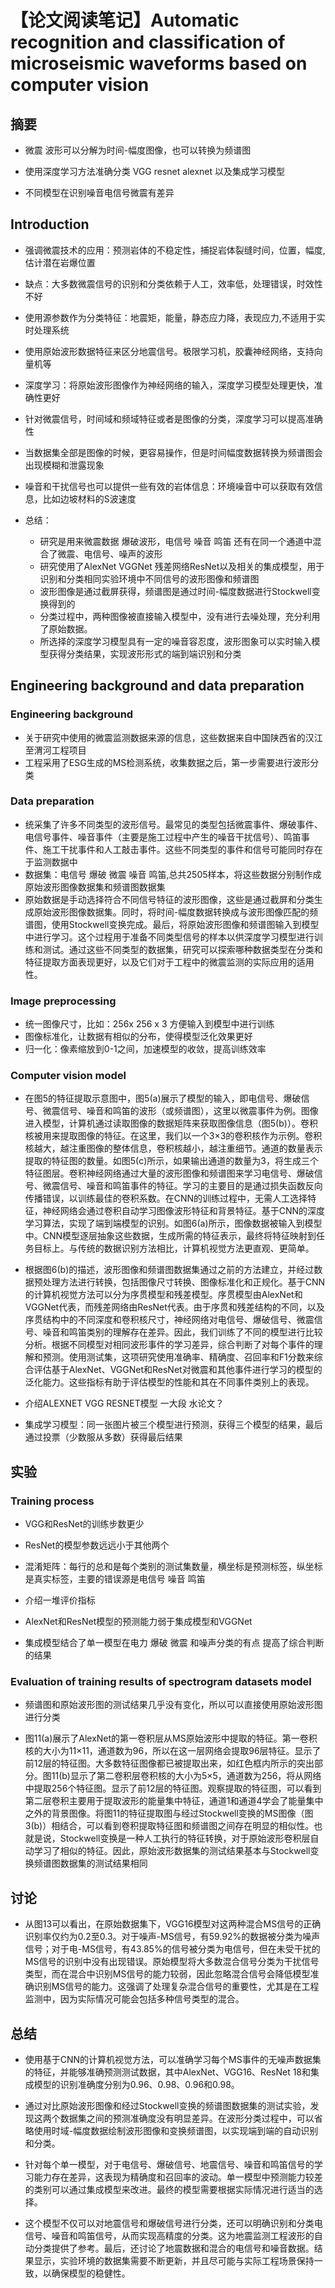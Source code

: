 # 【论文阅读笔记】Automatic recognition and classification of microseismic waveforms based on computer vision



## 摘要

* 微震 波形可以分解为时间-幅度图像，也可以转换为频谱图

* 使用深度学习方法准确分类 VGG resnet alexnet 以及集成学习模型


* 不同模型在识别噪音电信号微震有差异


## Introduction

* 强调微震技术的应用：预测岩体的不稳定性，捕捉岩体裂缝时间，位置，幅度,估计潜在岩爆位置
* 缺点：大多数微震信号的识别和分类依赖于人工，效率低，处理错误，时效性不好
* 使用源参数作为分类特征：地震矩，能量，静态应力降，表现应力,不适用于实时处理系统
* 使用原始波形数据特征来区分地震信号。极限学习机，胶囊神经网络，支持向量机等
* 深度学习：将原始波形图像作为神经网络的输入，深度学习模型处理更快，准确性更好
* 针对微震信号，时间域和频域特征或者是图像的分类，深度学习可以提高准确性
* 当数据集全部是图像的时候，更容易操作，但是时间幅度数据转换为频谱图会出现模糊和泄露现象
* 噪音和干扰信号也可以提供一些有效的岩体信息：环境噪音中可以获取有效信息，比如边坡材料的S波速度


* 总结：
  * 研究是用来微震数据  爆破波形，电信号 噪音 鸣笛 还有在同一个通道中混合了微震、电信号、噪声的波形
  * 研究使用了AlexNet VGGNet 残差网络ResNet以及相关的集成模型，用于识别和分类相同实验环境中不同信号的波形图像和频谱图
  * 波形图像是通过截屏获得，频谱图是通过时间-幅度数据进行Stockwell变换得到的
  * 分类过程中，两种图像被直接输入模型中，没有进行去噪处理，充分利用了原始数据。
  * 所选择的深度学习模型具有一定的噪音容忍度，波形图象可以实时输入模型获得分类结果，实现波形形式的端到端识别和分类

## Engineering background and data preparation

### Engineering background
* 关于研究中使用的微震监测数据来源的信息，这些数据来自中国陕西省的汉江至渭河工程项目
* 工程采用了ESG生成的MS检测系统，收集数据之后，第一步需要进行波形分类

### Data preparation

* 统采集了许多不同类型的波形信号。最常见的类型包括微震事件、爆破事件、电信号事件、噪音事件（主要是施工过程中产生的噪音干扰信号）、鸣笛事件、施工干扰事件和人工敲击事件。这些不同类型的事件和信号可能同时存在于监测数据中
* 数据集：电信号 爆破 微震 噪音 鸣笛,总共2505样本，将这些数据分别制作成原始波形图像数据集和频谱图数据集
* 原始数据是手动选择符合不同信号特征的波形图像，这些是通过截屏和分类生成原始波形图像数据集。同时，将时间-幅度数据转换成与波形图像匹配的频谱图，使用Stockwell变换完成。最后，将原始波形图像和频谱图输入到模型中进行学习。这个过程用于准备不同类型信号的样本以供深度学习模型进行训练和测试。通过这些不同类型的数据集，研究可以探索哪种数据类型在分类和特征提取方面表现更好，以及它们对于工程中的微震监测的实际应用的适用性。


### Image preprocessing

* 统一图像尺寸，比如：256x 256 x 3 方便输入到模型中进行训练
* 图像标准化，让数据有相似的分布，使得模型泛化效果更好
* 归一化：像素缩放到0-1之间，加速模型的收敛，提高训练效率


### Computer vision model

* 在图5的特征提取示意图中，图5(a)展示了模型的输入，即电信号、爆破信号、微震信号、噪音和鸣笛的波形（或频谱图），这里以微震事件为例。图像进入模型，计算机通过读取图像的数据矩阵来获取图像信息（图5(b)）。卷积核被用来提取图像的特征。在这里，我们以一个3×3的卷积核作为示例。卷积核越大，越注重图像的整体信息，卷积核越小，越注重细节。通道的数量表示提取的特征图的数量。如图5(c)所示，如果输出通道的数量为3，将生成三个特征图层。卷积神经网络通过大量的波形图像和频谱图来学习电信号、爆破信号、微震信号、噪音和鸣笛事件的特征。学习的主要目的是通过损失函数反向传播错误，以训练最佳的卷积系数。在CNN的训练过程中，无需人工选择特征，神经网络会通过卷积自动学习图像波形特征和背景特征。基于CNN的深度学习算法，实现了端到端模型的识别。如图6(a)所示，图像数据被输入到模型中。CNN模型逐层抽象这些数据，生成所需的特征表示，最终将特征映射到任务目标上。与传统的数据识别方法相比，计算机视觉方法更直观、更简单。

* 根据图6(b)的描述，波形图像和频谱图数据集通过之前的方法建立，并经过数据预处理方法进行转换，包括图像尺寸转换、图像标准化和正规化。基于CNN的计算机视觉方法可以分为序贯模型和残差模型。序贯模型由AlexNet和VGGNet代表，而残差网络由ResNet代表。由于序贯和残差结构的不同，以及序贯结构中的不同深度和卷积核尺寸，神经网络对电信号、爆破信号、微震信号、噪音和鸣笛类别的理解存在差异。因此，我们训练了不同的模型进行比较分析。根据不同模型对相同波形事件的学习差异，综合判断了对每个事件的理解和预测。使用测试集，这项研究使用准确率、精确度、召回率和F1分数来综合评估基于AlexNet、VGGNet和ResNet对微震和其他事件进行学习的模型的泛化能力。这些指标有助于评估模型的性能和其在不同事件类别上的表现。


* 介绍ALEXNET VGG RESNET模型 一大段 水论文？

* 集成学习模型：同一张图片被三个模型进行预测，获得三个模型的结果，最后通过投票（少数服从多数）获得最后结果


## 实验

### Training process

* VGG和ResNet的训练步数更少

* ResNet的模型参数远远小于其他两个
* 混淆矩阵：每行的总和是每个类别的测试集数量，横坐标是预测标签，纵坐标是真实标签，主要的错误源是电信号 噪音 鸣笛

* 介绍一堆评价指标
* AlexNet和ResNet模型的预测能力弱于集成模型和VGGNet
* 集成模型结合了单一模型在电力 爆破 微震 和噪声分类的有点 提高了综合判断的结果

### Evaluation of training results of spectrogram datasets model

* 频谱图和原始波形图的测试结果几乎没有变化，所以可以直接使用原始波形图进行分类

* 图11(a)展示了AlexNet的第一卷积层从MS原始波形中提取的特征。第一卷积核的大小为11×11，通道数为96，所以在这一层网络会提取96层特征。显示了前12层的特征图。大多数特征图像都已被提取出来，如红色框内所示的突出部分。图11(b)显示了第二卷积层卷积核的大小为5×5，通道数为256，将从网络中提取256个特征图。显示了前12层的特征图。观察提取的特征图，可以看到第二层卷积主要用于提取波形的能量集中特征，通道1和通道4学会了能量集中之外的背景图像。将图11的特征提取图与经过Stockwell变换的MS图像（图3(b)）相结合，可以看到卷积提取特征图和频谱图之间存在明显的相似性。也就是说，Stockwell变换是一种人工执行的特征转换，对于原始波形卷积层自动学习了相似的特征。因此，原始波形数据集的测试结果基本与Stockwell变换频谱图数据集的测试结果相同


## 讨论

* 从图13可以看出，在原始数据集下，VGG16模型对这两种混合MS信号的正确识别率仅约为0.2至0.3。对于噪声-MS信号，有59.92%的数据被分类为噪声信号；对于电-MS信号，有43.85%的信号被分类为电信号，但在未受干扰的MS信号的识别中没有出现错误。原始模型将大多数混合信号分类为干扰信号类型，而在混合中识别MS信号的能力较弱，因此忽略混合信号会降低模型准确识别MS信号的能力。这强调了处理复杂混合信号的重要性，尤其是在工程监测中，因为实际情况可能会包括多种信号类型的混合。


## 总结

* 使用基于CNN的计算机视觉方法，可以准确学习每个MS事件的无噪声数据集的特征，并能够准确预测测试数据，其中AlexNet、VGG16、ResNet 18和集成模型的识别准确度分别为0.96、0.98、0.96和0.98。
* 通过对比原始波形图像和经过Stockwell变换的频谱图数据集的测试实验，发现这两个数据集之间的预测准确度没有明显差异。在波形分类过程中，可以省略使用时域-幅度数据绘制波形图像和变换频谱图，以实现端到端的自动识别和分类。

* 针对每个单一模型，对于电信号、爆破信号、地震信号、噪音和鸣笛信号的学习能力存在差异，这表现为精确度和召回率的波动。单一模型中预测能力较差的类别可以通过集成模型来改进。最终的模型需要根据实际情况进行适当的选择。
* 这个模型不仅可以对地震信号和爆破信号进行分类，还可以明确识别和分类电信号、噪音和鸣笛信号，从而实现高精度的分类。这为地震监测工程波形的自动分类提供了参考。最后，还讨论了地震数据和混合的电信号和噪音数据。结果显示，实验环境的数据集需要不断更新，并且尽可能与实际工程场景保持一致，以确保模型的稳健性。


